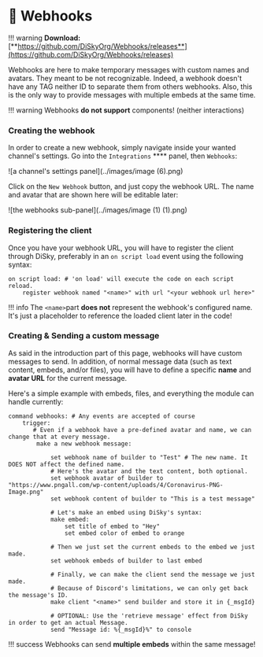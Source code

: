 # 📡 Webhooks

!!! warning
    **Download:** [**https://github.com/DiSkyOrg/Webhooks/releases**](https://github.com/DiSkyOrg/Webhooks/releases)

Webhooks are here to make temporary messages with custom names and avatars. They meant to be not recognizable. Indeed, a webhook doesn't have any TAG neither ID to separate them from others webhooks. Also, this is the only way to provide messages with multiple embeds at the same time.

!!! warning
    Webhooks **do not support** components! (neither interactions)

### Creating the webhook

In order to create a new webhook, simply navigate inside your wanted channel's settings. Go into the `Integrations` **** panel, then `Webhooks`:

![a channel's settings panel](../images/image (6).png)

Click on the `New Webhook` button, and just copy the webhook URL. The name and avatar that are shown here will be editable later:

![the webhooks sub-panel](../images/image (1) (1).png)

### Registering the client

Once you have your webhook URL, you will have to register the client through DiSky, preferably in an `on script load` event using the following syntax:

```
on script load: # 'on load' will execute the code on each script reload.
    register webhook named "<name>" with url "<your webhook url here>"
```

!!! info
    The `<name>`part **does not** represent the webhook's configured name.
    It's just a placeholder to reference the loaded client later in the code!

### Creating & Sending a custom message

As said in the introduction part of this page, webhooks will have custom messages to send. In addition, of normal message data (such as text content, embeds, and/or files), you will have to define a specific **name** and **avatar URL** for the current message.

Here's a simple example with embeds, files, and everything the module can handle currently:

```applescript
command webhooks: # Any events are accepted of course
    trigger:
       # Even if a webhook have a pre-defined avatar and name, we can change that at every message.
        make a new webhook message:
 
            set webhook name of builder to "Test" # The new name. It DOES NOT affect the defined name.
            # Here's the avatar and the text content, both optional.
            set webhook avatar of builder to "https://www.pngall.com/wp-content/uploads/4/Coronavirus-PNG-Image.png"
            set webhook content of builder to "This is a test message"
            
            # Let's make an embed using DiSky's syntax:
            make embed:
                set title of embed to "Hey"
                set embed color of embed to orange
               
            # Then we just set the current embeds to the embed we just made.
            set webhook embeds of builder to last embed
            
            # Finally, we can make the client send the message we just made.
            # Because of Discord's limitations, we can only get back the message's ID.
            make client "<name>" send builder and store it in {_msgId}
            
            # OPTIONAL: Use the 'retrieve message' effect from DiSky in order to get an actual Message.
            send "Message id: %{_msgId}%" to console
```

!!! success
    Webhooks can send **multiple embeds** within the same message!
